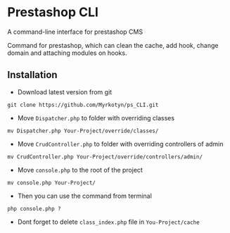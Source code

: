 # Prestashop CLI
A command-line interface for prestashop CMS

Command for prestashop, which can clean the cache, add hook, change domain and attaching modules on hooks.

## Installation
* Download latest version from git
```
git clone https://github.com/Myrkotyn/ps_CLI.git
```
* Move `Dispatcher.php` to folder with overriding classes
```
mv Dispatcher.php Your-Project/override/classes/
```
* Move `CrudController.php` to folder with overriding controllers of admin
```
mv CrudController.php Your-Project/override/controllers/admin/
```
* Move `console.php` to the root of the project
```
mv console.php Your-Project/
```
* Then you can use the command from terminal
```
php console.php ?
```
* Dont forget to delete `class_index.php` file in `You-Project/cache`
